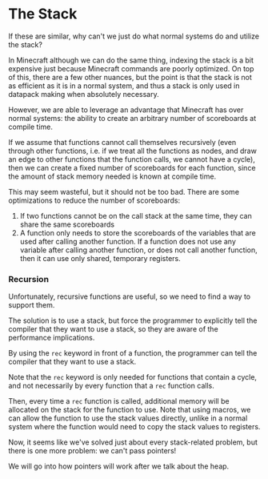 # The Stack

If these are similar, why can't we just do what normal systems do and utilize the stack?

In Minecraft although we can do the same thing, indexing the stack is a bit expensive just because Minecraft commands are poorly optimized. On top of this, there are a few other nuances, but the point is that the stack is not as efficient as it is in a normal system, and thus a stack is only used in datapack making when absolutely necessary.

However, we are able to leverage an advantage that Minecraft has over normal systems: the ability to create an arbitrary number of scoreboards at compile time.

If we assume that functions cannot call themselves recursively (even through other functions, i.e. if we treat all the functions as nodes, and draw an edge to other functions that the function calls, we cannot have a cycle), then we can create a fixed number of scoreboards for each function, since the amount of stack memory needed is known at compile time.

This may seem wasteful, but it should not be too bad. There are some optimizations to reduce the number of scoreboards:

1. If two functions cannot be on the call stack at the same time, they can share the same scoreboards
2. A function only needs to store the scoreboards of the variables that are used after calling another function. If a function does not use any variable after calling another function, or does not call another function, then it can use only shared, temporary registers.

### Recursion

Unfortunately, recursive functions are useful, so we need to find a way to support them.

The solution is to use a stack, but force the programmer to explicitly tell the compiler that they want to use a stack, so they are aware of the performance implications.

By using the `rec` keyword in front of a function, the programmer can tell the compiler that they want to use a stack.

Note that the `rec` keyword is only needed for functions that contain a cycle, and not necessarily by every function that a `rec` function calls.

Then, every time a `rec` function is called, additional memory will be allocated on the stack for the function to use. Note that using macros, we can allow the function to use the stack values directly, unlike in a normal system where the function would need to copy the stack values to registers.

Now, it seems like we've solved just about every stack-related problem, but there is one more problem: we can't pass pointers!

We will go into how pointers will work after we talk about the heap.